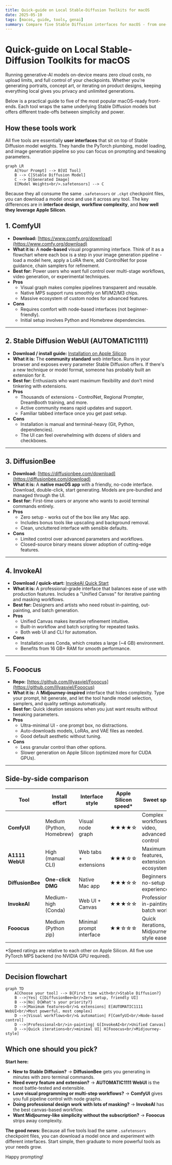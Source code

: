```yaml
---
title: Quick-guide on Local Stable-Diffusion Toolkits for macOS
date: 2025-05-10
tags: [macos, guide, tools, genai]
summary: Compare five Stable Diffusion interfaces for macOS - from one-click DiffusionBee to node-based ComfyUI. Find your perfect match based on ease of use, features, and Apple Silicon performance.
---
```


# Quick-guide on Local Stable-Diffusion Toolkits for macOS

Running generative-AI models on-device means zero cloud costs, no upload limits, and full control of your checkpoints. Whether you're generating portraits, concept art, or iterating on product designs, keeping everything local gives you privacy and unlimited generations.

Below is a practical guide to five of the most popular macOS-ready front-ends. Each tool wraps the same underlying Stable Diffusion models but offers different trade-offs between simplicity and power.

<!-- more -->

## How these tools work

All five tools are essentially **user interfaces** that sit on top of Stable Diffusion model weights. They handle the PyTorch plumbing, model loading, and image generation pipeline so you can focus on prompting and tweaking parameters.

```mermaid
graph LR
    A[Your Prompt] --> B[UI Tool]
    B --> C[Stable Diffusion Model]
    C --> D[Generated Image]
    E[Model Weights<br/>.safetensors] --> C
```

Because they all consume the same `.safetensors` or `.ckpt` checkpoint files, you can download a model once and use it across any tool. The key differences are in **interface design**, **workflow complexity**, and **how well they leverage Apple Silicon**.

## 1. ComfyUI

- **Download:** [https://www.comfy.org/download](https://www.comfy.org/download)
- **What it is:** A **node-based** visual programming interface. Think of it as a flowchart where each box is a step in your image generation pipeline - load a model here, apply a LoRA there, add ControlNet for pose guidance, chain samplers for refinement.
- **Best for:** Power users who want full control over multi-stage workflows, video generation, or experimental techniques.
- **Pros**
    - Visual graph makes complex pipelines transparent and reusable.
    - Native MPS support runs smoothly on M1/M2/M3 chips.
    - Massive ecosystem of custom nodes for advanced features.
- **Cons**
    - Requires comfort with node-based interfaces (not beginner-friendly).
    - Initial setup involves Python and Homebrew dependencies.

---

## 2. Stable Diffusion WebUI (AUTOMATIC1111)

- **Download / install guide:** [Installation on Apple Silicon](https://github.com/AUTOMATIC1111/stable-diffusion-webui/wiki/Installation-on-Apple-Silicon)
- **What it is:** The **community standard** web interface. Runs in your browser and exposes every parameter Stable Diffusion offers. If there's a new technique or model format, someone has probably built an extension for it.
- **Best for:** Enthusiasts who want maximum flexibility and don't mind tinkering with extensions.
- **Pros**
    - Thousands of extensions - ControlNet, Regional Prompter, DreamBooth training, and more.
    - Active community means rapid updates and support.
    - Familiar tabbed interface once you get past setup.
- **Cons**
    - Installation is manual and terminal-heavy (Git, Python, dependencies).
    - The UI can feel overwhelming with dozens of sliders and checkboxes.

---

## 3. DiffusionBee

- **Download:** [https://diffusionbee.com/download](https://diffusionbee.com/download)
- **What it is:** A **native macOS app** with a friendly, no-code interface. Download, double-click, start generating. Models are pre-bundled and managed through the UI.
- **Best for:** First-time users or anyone who wants to avoid terminal commands entirely.
- **Pros**
    - Zero setup - works out of the box like any Mac app.
    - Includes bonus tools like upscaling and background removal.
    - Clean, uncluttered interface with sensible defaults.
- **Cons**
    - Limited control over advanced parameters and workflows.
    - Closed-source binary means slower adoption of cutting-edge features.

---

## 4. InvokeAI

- **Download / quick-start:** [InvokeAI Quick Start](https://github.com/invoke-ai/InvokeAI/blob/main/docs/installation/quick_start.md)
- **What it is:** A professional-grade interface that balances ease of use with production features. Includes a "Unified Canvas" for iterative painting and masking workflows.
- **Best for:** Designers and artists who need robust in-painting, out-painting, and batch generation.
- **Pros**
    - Unified Canvas makes iterative refinement intuitive.
    - Built-in workflow and batch scripting for repeated tasks.
    - Both web UI and CLI for automation.
- **Cons**
    - Installation uses Conda, which creates a large (~4 GB) environment.
    - Benefits from 16 GB+ RAM for smooth performance.

---

## 5. Fooocus

- **Repo:** [https://github.com/lllyasviel/Fooocus](https://github.com/lllyasviel/Fooocus)
- **What it is:** A **Midjourney-inspired** interface that hides complexity. Type your prompt, hit generate, and let the tool handle model selection, samplers, and quality settings automatically.
- **Best for:** Quick ideation sessions when you just want results without tweaking parameters.
- **Pros**
    - Ultra-minimal UI - one prompt box, no distractions.
    - Auto-downloads models, LoRAs, and VAE files as needed.
    - Good default aesthetic without tuning.
- **Cons**
    - Less granular control than other options.
    - Slower generation on Apple Silicon (optimized more for CUDA GPUs).

---

## Side-by-side comparison

| Tool               | Install effort          | Interface style          | Apple Silicon speed* | Sweet spot                          |
|--------------------|--------------------------|--------------------------|----------------------|-------------------------------------|
| **ComfyUI**         | Medium (Python, Homebrew) | Visual node graph        | ★★★★☆                | Complex workflows, video, advanced control |
| **A1111 WebUI**     | High (manual CLI)         | Web tabs + extensions    | ★★★☆☆                | Maximum features, extension ecosystem |
| **DiffusionBee**    | **One-click DMG**         | Native Mac app           | ★★★☆☆                | Beginners, no-setup experience |
| **InvokeAI**        | Medium-high (Conda)       | Web UI + Canvas          | ★★★☆☆                | Professional in-painting, batch work |
| **Fooocus**         | Medium (Python zip)       | Minimal prompt interface | ★★☆☆☆                | Quick iterations, Midjourney-style ease |

\*Speed ratings are relative to each other on Apple Silicon. All five use PyTorch MPS backend (no NVIDIA GPU required).

---

## Decision flowchart

```mermaid
graph TD
    A[Choose your tool] --> B{First time with<br/>Stable Diffusion?}
    B -->|Yes| C[DiffusionBee<br/>Zero setup, friendly UI]
    B -->|No| D{What's your priority?}
    D -->|Maximum features<br/>& extensions| E[AUTOMATIC1111 WebUI<br/>Most powerful, most complex]
    D -->|Visual workflows<br/>& automation| F[ComfyUI<br/>Node-based control]
    D -->|Professional<br/>in-painting| G[InvokeAI<br/>Unified Canvas]
    D -->|Quick iterations<br/>minimal UI| H[Fooocus<br/>Midjourney-style]
```

## Which one should you pick?

**Start here:**

- **New to Stable Diffusion?** → **DiffusionBee** gets you generating in minutes with zero terminal commands.
- **Need every feature and extension?** → **AUTOMATIC1111 WebUI** is the most battle-tested and extensible.
- **Love visual programming or multi-step workflows?** → **ComfyUI** gives you full pipeline control with node graphs.
- **Doing professional design work with lots of masking?** → **InvokeAI** has the best canvas-based workflow.
- **Want Midjourney-like simplicity without the subscription?** → **Fooocus** strips away complexity.

**The good news:** Because all five tools load the same `.safetensors` checkpoint files, you can download a model once and experiment with different interfaces. Start simple, then graduate to more powerful tools as your needs grow.

Happy prompting!
